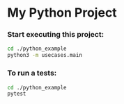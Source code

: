 # My Python Project

### Start executing this project:

```bash
cd ./python_example
python3 -m usecases.main
```

### To run a tests:
```bash
cd ./python_example
pytest
```